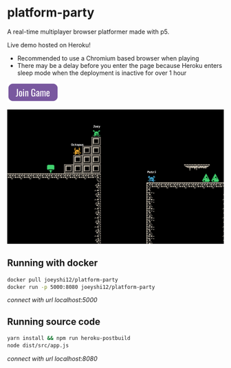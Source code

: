 # platform-party

A real-time multiplayer browser platformer made with p5.

Live demo hosted on Heroku!
- Recommended to use a Chromium based browser when playing
- There may be a delay before you enter the page because Heroku enters sleep mode when the deployment is inactive for over 1 hour

<a href=https://platform-party.herokuapp.com/>
    <img src="./assets/join_game.png" width=120 alt="platform-party"/>
</a>


![Platform Party](./assets/snapshot.png)


## Running with docker
```bash
docker pull joeyshi12/platform-party
docker run -p 5000:8080 joeyshi12/platform-party
```
*connect with url localhost:5000*


## Running source code
```bash
yarn install && npm run heroku-postbuild
node dist/src/app.js
```
*connect with url localhost:8080*
